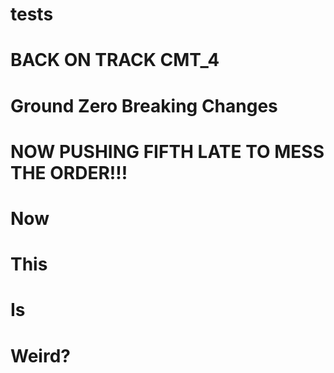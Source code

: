 # tests
#  BACK ON TRACK CMT_4
# Ground Zero Breaking Changes
# NOW PUSHING FIFTH LATE TO MESS THE ORDER!!!
# Now
# This
# Is
# Weird?
